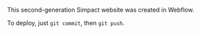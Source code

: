 
This second-generation Simpact website was created in Webflow.

To deploy, just `git commit`, then `git push`.
